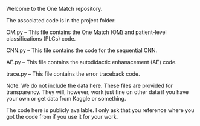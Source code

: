 Welcome to the One Match repository.

The associated code is in the project folder:

OM.py – This file contains the One Match (OM) and patient-level classifications (PLCs) code.

CNN.py – This file contains the code for the sequential CNN.

AE.py – This file contains the autodidactic enhanacement (AE) code.

trace.py – This file contains the error traceback code.

Note: We do not include the data here. These files are provided for transparency. They will, however, work just fine on other data if you have your own or get data from Kaggle or something.

The code here is publicly available. I only ask that you reference where you got the code from if you use it for your work.
